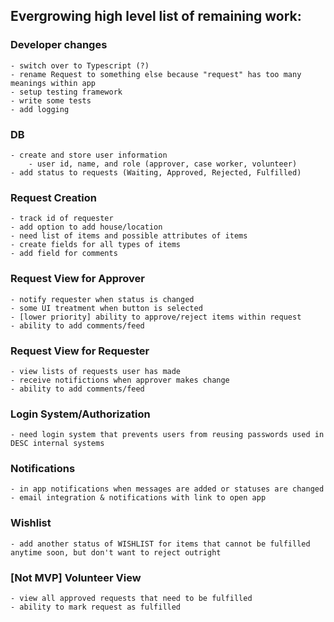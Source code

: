 ## Evergrowing high level list of remaining work:

### Developer changes
    - switch over to Typescript (?)
    - rename Request to something else because "request" has too many meanings within app
    - setup testing framework
    - write some tests
    - add logging

### DB
    - create and store user information
        - user id, name, and role (approver, case worker, volunteer)
    - add status to requests (Waiting, Approved, Rejected, Fulfilled)

### Request Creation
    - track id of requester
    - add option to add house/location
    - need list of items and possible attributes of items
    - create fields for all types of items
    - add field for comments

### Request View for Approver
    - notify requester when status is changed
    - some UI treatment when button is selected
    - [lower priority] ability to approve/reject items within request
    - ability to add comments/feed

### Request View for Requester
    - view lists of requests user has made
    - receive notifictions when approver makes change
    - ability to add comments/feed

### Login System/Authorization
    - need login system that prevents users from reusing passwords used in DESC internal systems

### Notifications
    - in app notifications when messages are added or statuses are changed
    - email integration & notifications with link to open app

### Wishlist
    - add another status of WISHLIST for items that cannot be fulfilled anytime soon, but don't want to reject outright

### [Not MVP] Volunteer View
    - view all approved requests that need to be fulfilled
    - ability to mark request as fulfilled
